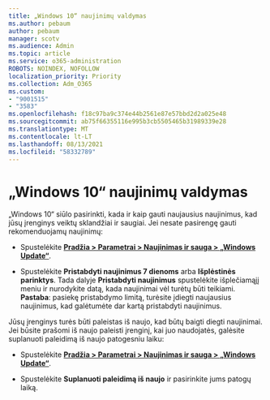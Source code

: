 ```yaml
---
title: „Windows 10“ naujinimų valdymas
ms.author: pebaum
author: pebaum
manager: scotv
ms.audience: Admin
ms.topic: article
ms.service: o365-administration
ROBOTS: NOINDEX, NOFOLLOW
localization_priority: Priority
ms.collection: Adm_O365
ms.custom:
- "9001515"
- "3583"
ms.openlocfilehash: f18c97ba9c374e44b2561e87e57bbd2d2a025e48
ms.sourcegitcommit: ab75f66355116e995b3cb5505465b31989339e28
ms.translationtype: MT
ms.contentlocale: lt-LT
ms.lasthandoff: 08/13/2021
ms.locfileid: "58332789"
---
```

# <a name="manage-updates-in-windows-10"></a>„Windows 10“ naujinimų valdymas

„Windows 10“ siūlo pasirinkti, kada ir kaip gauti naujausius naujinimus, kad jūsų įrenginys veiktų sklandžiai ir saugiai. Jei nesate pasirengę gauti rekomenduojamų naujinimų:

- Spustelėkite **[Pradžia > Parametrai > Naujinimas ir sauga > „Windows Update“](ms-settings:windowsupdate)**.

- Spustelėkite **Pristabdyti naujinimus 7 dienoms** arba **Išplėstinės parinktys**. Tada dalyje **Pristabdyti naujinimus** spustelėkite išplečiamąjį meniu ir nurodykite datą, kada naujinimai vėl turėtų būti teikiami. 
    **Pastaba**: pasiekę pristabdymo limitą, turėsite įdiegti naujausius naujinimus, kad galėtumėte dar kartą pristabdyti naujinimus.

Jūsų įrenginys turės būti paleistas iš naujo, kad būtų baigti diegti naujinimai. Jei būsite prašomi iš naujo paleisti įrenginį, kai juo naudojatės, galėsite suplanuoti paleidimą iš naujo patogesniu laiku:

- Spustelėkite **[Pradžia > Parametrai > Naujinimas ir sauga > „Windows Update“](ms-settings:windowsupdate)**.

- Spustelėkite **Suplanuoti paleidimą iš naujo** ir pasirinkite jums patogų laiką.
